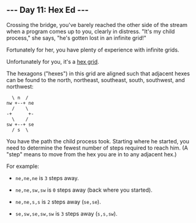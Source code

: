 ## --- Day 11: Hex Ed ---
Crossing the bridge, you've barely reached the other side of the stream when a program comes up to you, clearly in distress. "It's my child process," she says, "he's gotten lost in an infinite grid!"
 
Fortunately for her, you have plenty of experience with infinite grids.
 
Unfortunately for you, it's a [hex grid](https://en.wikipedia.org/wiki/Hexagonal_tiling).
 
The hexagons ("hexes") in this grid<!--- Raindrops on roses and whiskers on kittens. --> are aligned such that adjacent hexes can be found to the north, northeast, southeast, south, southwest, and northwest:
 

```
  \ n  /
nw +--+ ne
  /    \
-+      +-
  \    /
sw +--+ se
  / s  \
```

 
You have the path the child process took. Starting where he started, you need to determine the fewest number of steps required to reach him. (A "step" means to move from the hex you are in to any adjacent hex.)
 
For example:
 
 
- `ne,ne,ne` is `3` steps away.
 
- `ne,ne,sw,sw` is `0` steps away (back where you started).
 
- `ne,ne,s,s` is `2` steps away (`se,se`).
 
- `se,sw,se,sw,sw` is `3` steps away (`s,s,sw`).
 
 